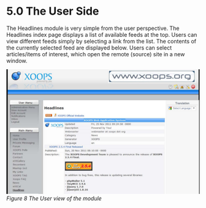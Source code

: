 # 5.0 The User Side


The Headlines module is very simple from the user perspective. The Headlines index page displays a list of available feeds at the top. Users can view different feeds simply by selecting a link from the list. The contents of the currently selected feed are displayed below. Users can select articles/items of interest, which open the remote (source) site in a new window.

![img_9.jpg](../assets/img_9.jpg)  
*Figure 8 The User view of the module*

